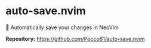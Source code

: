 # auto-save.nvim

🧶 Automatically save your changes in NeoVim

**Repository:** <https://github.com/Pocco81/auto-save.nvim>

